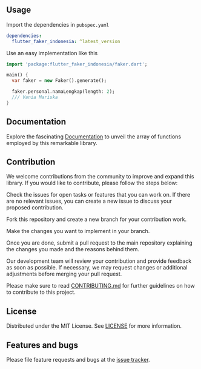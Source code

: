 ## Usage

Import the dependencies in `pubspec.yaml`

```yaml
dependencies:
  flutter_faker_indonesia: ^latest_version
```

Use an easy implementation like this
```dart
import 'package:flutter_faker_indonesia/faker.dart';

main() {
  var faker = new Faker().generate();

  faker.personal.namaLengkap(length: 2);
  /// Vania Mariska
}
```

## Documentation
Explore the fascinating [Documentation][documentation] to unveil the array of functions employed by this remarkable library.

## Contribution
We welcome contributions from the community to improve and expand this library. If you would like to contribute, please follow the steps below:

Check the issues for open tasks or features that you can work on. If there are no relevant issues, you can create a new issue to discuss your proposed contribution.

Fork this repository and create a new branch for your contribution work.

Make the changes you want to implement in your branch.

Once you are done, submit a pull request to the main repository explaining the changes you made and the reasons behind them.

Our development team will review your contribution and provide feedback as soon as possible. If necessary, we may request changes or additional adjustments before merging your pull request.

Please make sure to read [CONTRIBUTING.md][contributing] for further guidelines on how to contribute to this project.


## License

Distributed under the MIT License. See [LICENSE][license] for more information.


## Features and bugs

Please file feature requests and bugs at the [issue tracker][tracker].

[documentation]: https://github.com/bayufajariyanto/flutter_faker_indonesia/blob/main/example/README.md
[tracker]: https://github.com/bayufajariyanto/flutter_faker_indonesia/issues
[contributing]: https://github.com/bayufajariyanto/flutter_faker_indonesia/blob/main/CONTRIBUTING.md
[license]: https://pub.dev/packages/flutter_faker_indonesia/license